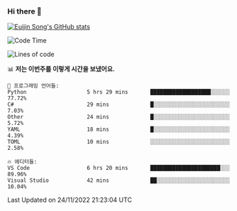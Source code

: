 ### Hi there 👋

[![Euijin Song's GitHub stats](https://github-readme-stats.vercel.app/api?username=lstar2397&count_private=true&show_icons=true&theme=tokyonight&locale=kr)](https://github.com/anuraghazra/github-readme-stats)

<!--START_SECTION:waka-->
![Code Time](http://img.shields.io/badge/Code%20Time-118%20hrs%2029%20mins-blue)

![Lines of code](https://img.shields.io/badge/%EC%A0%80%EB%8A%94%20%EC%97%AC%ED%83%9C%EA%B9%8C%EC%A7%80%20-116%20Thousand%20%EC%A4%84%EC%9D%98%20%EC%BD%94%EB%93%9C%EB%A5%BC%20%EC%9E%91%EC%84%B1%ED%96%88%EC%96%B4%EC%9A%94.-blue)

📊 **저는 이번주를 이렇게 시간을 보냈어요.** 

```text
💬 프로그래밍 언어들: 
Python                   5 hrs 29 mins       ███████████████████░░░░░░   77.72% 
C#                       29 mins             █░░░░░░░░░░░░░░░░░░░░░░░░   7.03% 
Other                    24 mins             █░░░░░░░░░░░░░░░░░░░░░░░░   5.72% 
YAML                     18 mins             █░░░░░░░░░░░░░░░░░░░░░░░░   4.39% 
TOML                     10 mins             ░░░░░░░░░░░░░░░░░░░░░░░░░   2.58%

🔥 에디터들: 
VS Code                  6 hrs 20 mins       ██████████████████████░░░   89.96% 
Visual Studio            42 mins             ██░░░░░░░░░░░░░░░░░░░░░░░   10.04%

```


 Last Updated on 24/11/2022 21:23:04 UTC
<!--END_SECTION:waka-->

<!--
**lstar2397/lstar2397** is a ✨ _special_ ✨ repository because its `README.md` (this file) appears on your GitHub profile.

Here are some ideas to get you started:

- 🔭 I’m currently working on ...
- 🌱 I’m currently learning ...
- 👯 I’m looking to collaborate on ...
- 🤔 I’m looking for help with ...
- 💬 Ask me about ...
- 📫 How to reach me: ...
- 😄 Pronouns: ...
- ⚡ Fun fact: ...
-->
